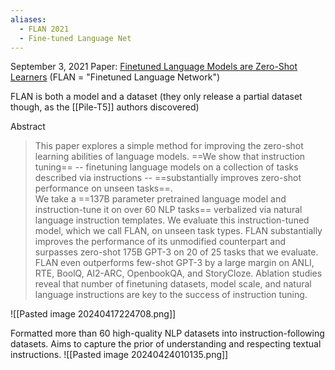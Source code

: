 ```yaml
---
aliases:
  - FLAN 2021
  - Fine-tuned Language Net
---
```

September 3, 2021
Paper: [Finetuned Language Models are Zero-Shot Learners](https://arxiv.org/abs/2109.01652) (FLAN = "Finetuned Language Network")

FLAN is both a model and a dataset (they only release a partial dataset though, as the [[Pile-T5]] authors discovered)

Abstract
> This paper explores a simple method for improving the zero-shot learning abilities of language models. ==We show that instruction tuning== -- finetuning language models on a collection of tasks described via instructions -- ==substantially improves zero-shot performance on unseen tasks==.  
> We take a ==137B parameter pretrained language model and instruction-tune it on over 60 NLP tasks== verbalized via natural language instruction templates. We evaluate this instruction-tuned model, which we call FLAN, on unseen task types. FLAN substantially improves the performance of its unmodified counterpart and surpasses zero-shot 175B GPT-3 on 20 of 25 tasks that we evaluate. FLAN even outperforms few-shot GPT-3 by a large margin on ANLI, RTE, BoolQ, AI2-ARC, OpenbookQA, and StoryCloze. Ablation studies reveal that number of finetuning datasets, model scale, and natural language instructions are key to the success of instruction tuning.

![[Pasted image 20240417224708.png]]

Formatted more than 60 high-quality NLP datasets into instruction-following datasets. Aims to capture the prior of understanding and respecting textual instructions.
![[Pasted image 20240424010135.png]]
